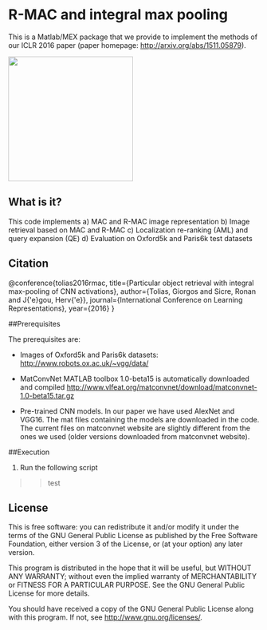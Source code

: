 # R-MAC and integral max pooling

This is a Matlab/MEX package that we provide to implement the methods
of our ICLR 2016 paper (paper homepage: http://arxiv.org/abs/1511.05879).

<img src="http://cmp.felk.cvut.cz/~toliageo/images/thumbs/aml2.png" height="250"/>

## What is it?

This code implements 
a) MAC and R-MAC image representation
b) Image retrieval based on MAC and R-MAC
c) Localization re-ranking (AML) and query expansion (QE)
d) Evaluation on Oxford5k and Paris6k test datasets

## Citation

@conference{tolias2016rmac,
  title={Particular object retrieval with integral max-pooling of CNN activations},
  author={Tolias, Giorgos and Sicre, Ronan and J{\'e}gou, Herv{\'e}},
  journal={International Conference on Learning Representations},
  year={2016}
}

##Prerequisites

The prerequisites are:
- Images of Oxford5k and Paris6k datasets: http://www.robots.ox.ac.uk/~vgg/data/

- MatConvNet MATLAB toolbox 1.0-beta15 is automatically downloaded and compiled
  http://www.vlfeat.org/matconvnet/download/matconvnet-1.0-beta15.tar.gz

- Pre-trained CNN models. In our paper we have used AlexNet and VGG16. The mat files containing the models are downloaded in the code. The current files on matconvnet website are slightly different from the ones we used (older versions downloaded from matconvnet website).

##Execution

1) Run the following script
>> test


## License

This is free software: you can redistribute it and/or modify it under the terms of the GNU General Public License as published by the Free Software Foundation, either version 3 of the License, or (at your option) any later version.

This program is distributed in the hope that it will be useful, but WITHOUT ANY WARRANTY; without even the implied warranty of MERCHANTABILITY or FITNESS FOR A PARTICULAR PURPOSE.  See the GNU General Public License for more details.

You should have received a copy of the GNU General Public License along with this program.  If not, see <http://www.gnu.org/licenses/>.
